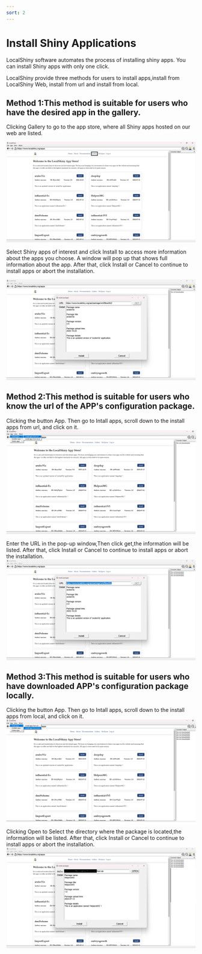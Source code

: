 ```yaml
---
sort: 2
---
```


# Install Shiny Applications

LocalShiny software automates the process of installing shiny apps. You can install Shiny apps with only one click.

LocalShiny provide three methods for users to install apps,install from LocalShiny Web, install from url and install from local.

## Method 1:This method is suitable for users who have the desired app in the gallery.

Clicking Gallery to go to the app store, where all Shiny apps hosted on our web are listed.

![02_gallery](images/02_gallery.jpg)

Select Shiny apps of interest and click Install to access more information about the apps you choose. A window will pop up that shows full information about the app. After that, click Install or Cancel to continue to install apps or abort the installation.

![03_installUI](images/03_installUI.jpg)

## Method 2:This method is suitable for users who know the url of the APP's configuration package.

Clicking the button App. Then go to Intall apps, scroll down to the install apps from url, and click on it.
![04_installFromUrl](images/04_installFromUrl.jpg)

Enter the URL in the pop-up window,Then click get,the information will be listed. After that, click Install or Cancel to continue to install apps or abort the installation. 
![05_urlUI](images/05_urlUI.jpg)

<span id="jump"></span>
## Method 3:This method is suitable for users who have downloaded APP's configuration package locally.

Clicking the button App. Then go to Intall apps, scroll down to the install apps from local, and click on it.
![06_installFromLocal](images/06_installFromLocal.jpg)

Clicking Open to Select the directory where the package is located,the information will be listed. After that, click Install or Cancel to continue to install apps or abort the installation. 
![07_localUI](images/07_localUI.jpg)
